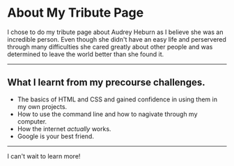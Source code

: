 # About My Tribute Page
I chose to do my tribute page about Audrey Heburn as I believe she was an incredible person. Even though she didn't have an easy life and perservered through many difficulties 
she cared greatly about other people and was determined to leave the world better than she found it.  
* * *
## What I learnt from my precourse challenges.
* The basics of HTML and CSS and gained confidence in using them in my own projects.
* How to use the command line and how to nagivate through my computer.
* How the internet _actually_ works.
* Google is your best friend.
* * *
I can't wait to learn more!
